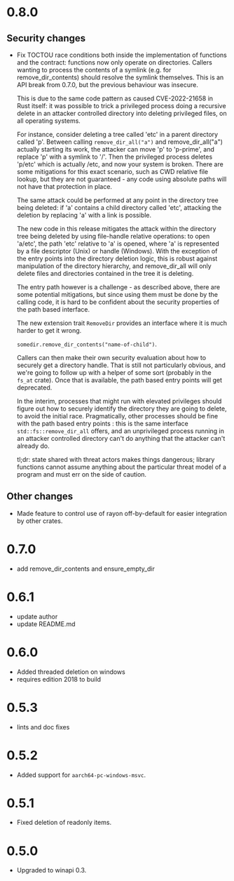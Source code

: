 # 0.8.0

## Security changes

- Fix TOCTOU race conditions both inside the implementation of functions and the
  contract: functions now only operate on directories. Callers wanting to
  process the contents of a symlink (e.g. for remove_dir_contents) should
  resolve the symlink themselves. This is an API break from 0.7.0, but the previous behaviour was insecure.

  This is due to the same code pattern as caused CVE-2022-21658 in Rust itself:
  it was possible to trick a privileged process doing a recursive delete in an
  attacker controlled directory into deleting privileged files, on all operating
  systems.

  For instance, consider deleting a tree called 'etc' in a parent directory
  called 'p'. Between calling `remove_dir_all("a")` and remove_dir_all("a")
  actually starting its work, the attacker can move 'p' to 'p-prime', and
  replace 'p' with a symlink to '/'. Then the privileged process deletes 'p/etc'
  which is actually /etc, and now your system is broken. There are some
  mitigations for this exact scenario, such as CWD relative file lookup, but
  they are not guaranteed - any code using absolute paths will not have that
  protection in place.

  The same attack could be performed at any point in the directory tree being
  deleted: if 'a' contains a child directory called 'etc', attacking the
  deletion by replacing 'a' with a link is possible.

  The new code in this release mitigates the attack within the directory tree
  being deleted by using file-handle relative operations: to open 'a/etc', the
  path 'etc' relative to 'a' is opened, where 'a' is represented by a file
  descriptor (Unix) or handle (Windows). With the exception of the entry points
  into the directory deletion logic, this is robust against manipulation of the
  directory hierarchy, and remove_dir_all will only delete files and directories
  contained in the tree it is deleting.

  The entry path however is a challenge - as described above, there are some
  potential mitigations, but since using them must be done by the calling code,
  it is hard to be confident about the security properties of the path based
  interface.

  The new extension trait `RemoveDir` provides an interface where it is much
  harder to get it wrong.

  `somedir.remove_dir_contents("name-of-child")`.

  Callers can then make their own security evaluation about how to securely get
  a directory handle. That is still not particularly obvious, and we're going to
  follow up with a helper of some sort (probably in the `fs_at` crate). Once
  that is available, the path based entry points will get deprecated.

  In the interim, processes that might run with elevated privileges should
  figure out how to securely identify the directory they are going to delete, to
  avoid the initial race. Pragmatically, other processes should be fine with the
  path based entry points : this is the same interface `std::fs::remove_dir_all`
  offers, and an unprivileged process running in an attacker controlled
  directory can't do anything that the attacker can't already do.

  tl;dr: state shared with threat actors makes things dangerous; library
  functions cannot assume anything about the particular threat model of a
  program and must err on the side of caution.

## Other changes

- Made feature to control use of rayon off-by-default for easier integration by
  other crates.

# 0.7.0

- add remove_dir_contents and ensure_empty_dir

# 0.6.1

- update author
- update README.md

# 0.6.0

- Added threaded deletion on windows
- requires edition 2018 to build

# 0.5.3

- lints and doc fixes

# 0.5.2

- Added support for `aarch64-pc-windows-msvc`.

# 0.5.1

- Fixed deletion of readonly items.

# 0.5.0

- Upgraded to winapi 0.3.
